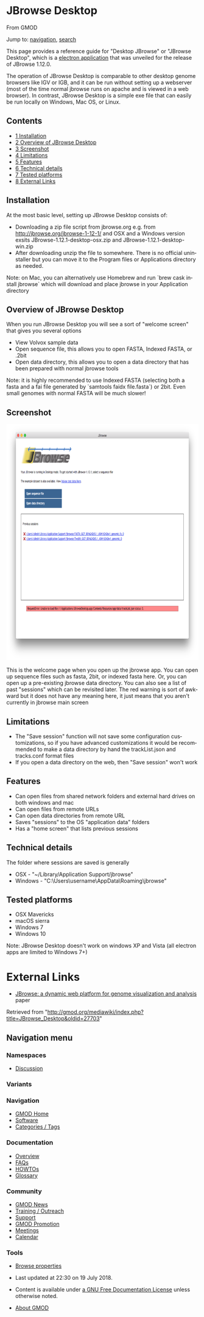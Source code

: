 <div id="mw-page-base" class="noprint">

</div>

<div id="mw-head-base" class="noprint">

</div>

<div id="content" class="mw-body" role="main">

<span id="top"></span>

<div id="mw-js-message" style="display:none;">

</div>



# <span dir="auto">JBrowse Desktop</span>

<div id="bodyContent">

<div id="siteSub">

From GMOD

</div>

<div id="contentSub">

</div>

<div id="jump-to-nav" class="mw-jump">

Jump to: [navigation](#mw-navigation), [search](#p-search)

</div>

<div id="mw-content-text" class="mw-content-ltr" lang="en" dir="ltr">

This page provides a reference guide for "Desktop JBrowse" or "JBrowse
Desktop", which is a
<a href="https://electron.atom.io" class="external text"
rel="nofollow">electron application</a> that was unveiled for the
release of JBrowse 1.12.0.

The operation of JBrowse Desktop is comparable to other desktop genome
browsers like IGV or IGB, and it can be run without setting up a
webserver (most of the time normal jbrowse runs on apache and is viewed
in a web browser). In contrast, JBrowse Desktop is a simple exe file
that can easily be run locally on Windows, Mac OS, or Linux.

  

<div id="toc" class="toc">

<div id="toctitle">

## Contents

</div>

- [<span class="tocnumber">1</span>
  <span class="toctext">Installation</span>](#Installation)
- [<span class="tocnumber">2</span> <span class="toctext">Overview of
  JBrowse Desktop</span>](#Overview_of_JBrowse_Desktop)
- [<span class="tocnumber">3</span>
  <span class="toctext">Screenshot</span>](#Screenshot)
- [<span class="tocnumber">4</span>
  <span class="toctext">Limitations</span>](#Limitations)
- [<span class="tocnumber">5</span>
  <span class="toctext">Features</span>](#Features)
- [<span class="tocnumber">6</span> <span class="toctext">Technical
  details</span>](#Technical_details)
- [<span class="tocnumber">7</span> <span class="toctext">Tested
  platforms</span>](#Tested_platforms)
- [<span class="tocnumber">8</span> <span class="toctext">External
  Links</span>](#External_Links)

</div>

## <span id="Installation" class="mw-headline">Installation</span>

At the most basic level, setting up JBrowse Desktop consists of:

- Downloading a zip file script from jbrowse.org e.g. from
  <a href="http://jbrowse.org/jbrowse-1-12-1/" class="external free"
  rel="nofollow">http://jbrowse.org/jbrowse-1-12-1/</a> and OSX and a
  Windows version exsits JBrowse-1.12.1-desktop-osx.zip and
  JBrowse-1.12.1-desktop-win.zip
- After downloading unzip the file to somewhere. There is no official
  uninstaller but you can move it to the Program files or Applications
  directory as needed.

Note: on Mac, you can alternatively use Homebrew and run \`brew cask
install jbrowse\` which will download and place jbrowse in your
Application directory

  

## <span id="Overview_of_JBrowse_Desktop" class="mw-headline">Overview of JBrowse Desktop</span>

When you run JBrowse Desktop you will see a sort of "welcome screen"
that gives you several options

- View Volvox sample data
- Open sequence file, this allows you to open FASTA, Indexed FASTA, or
  .2bit
- Open data directory, this allows you to open a data directory that has
  been prepared with normal jbrowse tools

Note: it is highly recommended to use Indexed FASTA (selecting both a
fasta and a fai file generated by \`samtools faidx file.fasta\`) or
2bit. Even small genomes with normal FASTA will be much slower!

  

## <span id="Screenshot" class="mw-headline">Screenshot</span>

<a href="File:Jbrowse_desktop_screenshot.png" class="image"><img
src="../mediawiki/images/thumb/e/e5/Jbrowse_desktop_screenshot.png/800px-Jbrowse_desktop_screenshot.png"
srcset="../mediawiki/images/e/e5/Jbrowse_desktop_screenshot.png 1.5x, ../mediawiki/images/e/e5/Jbrowse_desktop_screenshot.png 2x"
width="800" height="620" alt="Jbrowse desktop screenshot.png" /></a>

This is the welcome page when you open up the jbrowse app. You can open
up sequence files such as fasta, 2bit, or indexed fasta here. Or, you
can open up a pre-existing jbrowse data directory. You can also see a
list of past "sessions" which can be revisited later. The red warning is
sort of awkward but it does not have any meaning here, it just means
that you aren't currently in jbrowse main screen

  

## <span id="Limitations" class="mw-headline">Limitations</span>

- The "Save session" function will not save some configuration
  customizations, so if you have advanced customizations it would be
  recommended to make a data directory by hand the trackList.json and
  tracks.conf format files
- If you open a data directory on the web, then "Save session" won't
  work

  

## <span id="Features" class="mw-headline">Features</span>

- Can open files from shared network folders and external hard drives on
  both windows and mac
- Can open files from remote URLs
- Can open data directories from remote URL
- Saves "sessions" to the OS "application data" folders
- Has a "home screen" that lists previous sessions

## <span id="Technical_details" class="mw-headline">Technical details</span>

The folder where sessions are saved is generally

- OSX - "~/Library/Application Support/jbrowse"
- Windows - "C:\Users\username\AppData\Roaming\jbrowse"

## <span id="Tested_platforms" class="mw-headline">Tested platforms</span>

- OSX Mavericks
- macOS sierra
- Windows 7
- Windows 10

Note: JBrowse Desktop doesn't work on windows XP and Vista (all electron
apps are limited to Windows 7+)

# <span id="External_Links" class="mw-headline">External Links</span>

- <a
  href="https://genomebiology.biomedcentral.com/articles/10.1186/s13059-016-0924-1"
  class="external text" rel="nofollow">JBrowse: a dynamic web platform for
  genome visualization and analysis</a> paper

</div>

<div class="printfooter">

Retrieved from
"<http://gmod.org/mediawiki/index.php?title=JBrowse_Desktop&oldid=27703>"

</div>

<div id="catlinks" class="catlinks catlinks-allhidden">

</div>

<div class="visualClear">

</div>

</div>

</div>

<div id="mw-navigation">

## Navigation menu

<div id="mw-head">



<div id="left-navigation">

<div id="p-namespaces" class="vectorTabs" role="navigation"
aria-labelledby="p-namespaces-label">

### Namespaces


- <span id="ca-talk"><a
  href="http://gmod.org/mediawiki/index.php?title=Talk:JBrowse_Desktop&amp;action=edit&amp;redlink=1"
  accesskey="t"
  title="Discussion about the content page [t]">Discussion</a></span>

</div>

<div id="p-variants" class="vectorMenu emptyPortlet" role="navigation"
aria-labelledby="p-variants-label">

### 

### Variants[](#)

<div class="menu">

</div>

</div>

</div>





</div>

</div>

</div>

<div id="mw-panel">

<div id="p-logo" role="banner">

<a href="Main_Page"
style="background-image: url(../images/GMOD-cogs.png);"
title="Visit the main page"></a>

</div>

<div id="p-Navigation" class="portal" role="navigation"
aria-labelledby="p-Navigation-label">

### Navigation

<div class="body">

- <span id="n-GMOD-Home">[GMOD Home](Main_Page)</span>
- <span id="n-Software">[Software](GMOD_Components)</span>
- <span id="n-Categories-.2F-Tags">[Categories /
  Tags](Categories)</span>

</div>

</div>

<div id="p-Documentation" class="portal" role="navigation"
aria-labelledby="p-Documentation-label">

### Documentation

<div class="body">

- <span id="n-Overview">[Overview](Overview)</span>
- <span id="n-FAQs">[FAQs](Category%3AFAQ)</span>
- <span id="n-HOWTOs">[HOWTOs](Category%3AHOWTO)</span>
- <span id="n-Glossary">[Glossary](Glossary)</span>

</div>

</div>

<div id="p-Community" class="portal" role="navigation"
aria-labelledby="p-Community-label">

### Community

<div class="body">

- <span id="n-GMOD-News">[GMOD News](GMOD_News)</span>
- <span id="n-Training-.2F-Outreach">[Training /
  Outreach](Training_and_Outreach)</span>
- <span id="n-Support">[Support](Support)</span>
- <span id="n-GMOD-Promotion">[GMOD Promotion](GMOD_Promotion)</span>
- <span id="n-Meetings">[Meetings](Meetings)</span>
- <span id="n-Calendar">[Calendar](Calendar)</span>

</div>

</div>

<div id="p-tb" class="portal" role="navigation"
aria-labelledby="p-tb-label">

### Tools

<div class="body">


- <span id="t-smwbrowselink"><a href="Special%3ABrowse/JBrowse_Desktop" rel="smw-browse">Browse
  properties</a></span>


</div>

</div>

</div>

</div>

<div id="footer" role="contentinfo">

- <span id="footer-info-lastmod">Last updated at 22:30 on 19 July
  2018.</span>
<!-- - <span id="footer-info-viewcount">20,535 page views.</span> -->
- <span id="footer-info-copyright">Content is available under
  <a href="http://www.gnu.org/licenses/fdl-1.3.html" class="external"
  rel="nofollow">a GNU Free Documentation License</a> unless otherwise
  noted.</span>

<!-- -->

- <span id="footer-places-about">[About
  GMOD](GMOD%3AAbout "GMOD%3AAbout")</span>

<!-- -->






</div>
